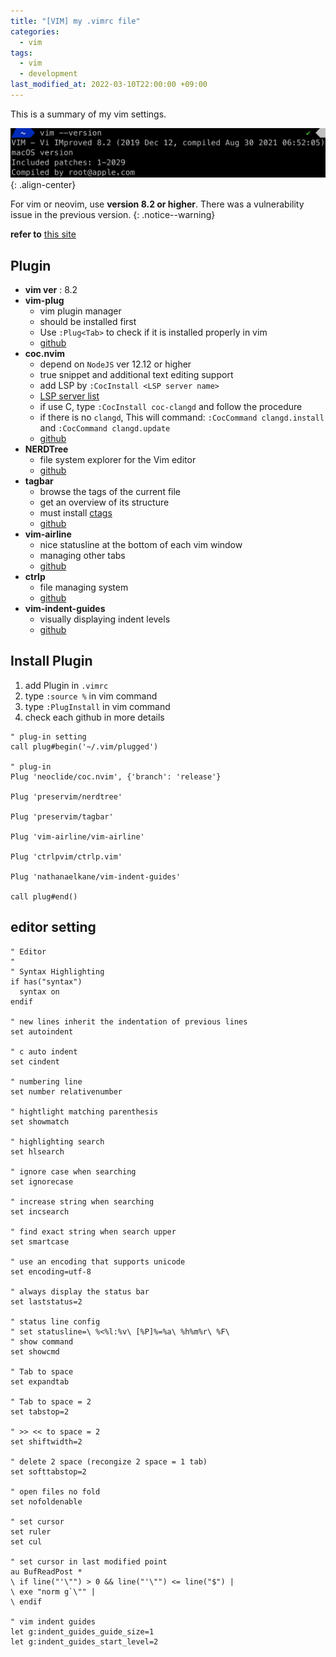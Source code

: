 ```yaml
---
title: "[VIM] my .vimrc file"
categories:
  - vim
tags:
  - vim
  - development
last_modified_at: 2022-03-10T22:00:00 +09:00
---
```


This is a summary of my vim settings.

![center-aligned-image](/images/vim/2022-03-10-my_vim_ver.png){: .align-center}

For vim or neovim, use **version 8.2 or higher**. There was a vulnerability issue in the previous version.
{: .notice--warning}

**refer to** <a href= "https://velog.io/@mythos/Linux-neovim-%EC%84%A4%EC%A0%95-CoC-Vim-Plug-treesitter-NERDTree" target="_black">this site</a>

Plugin
-----

- **vim ver** : 8.2
- **vim-plug**
    * vim plugin manager
    * should be installed first
    * Use `:Plug<Tab>` to check if it is installed properly in vim
    * <a href= "https://github.com/junegunn/vim-plug" target="_black">github</a>
- **coc.nvim**
    * depend on `NodeJS` ver 12.12 or higher
    * true snippet and additional text editing support
    * add LSP by `:CocInstall <LSP server name>`
    * <a href= "https://github.com/neoclide/coc.nvim/wiki/Language-servers#example-language-server-configuration" target="_black">LSP server list</a>
    * if use C, type `:CocInstall coc-clangd` and follow the procedure
    * if there is no `clangd`, This will command: `:CocCommand clangd.install` and `:CocCommand clangd.update`
    * <a href= "https://github.com/neoclide/coc.nvim" target="_black">github</a>
- **NERDTree**
    * file system explorer for the Vim editor
    * <a href= "https://github.com/preservim/nerdtree" target="_black">github</a>
- **tagbar**
    * browse the tags of the current file
    * get an overview of its structure
    * must install <a href= "https://github.com/universal-ctags/ctags" target="_black">ctags</a>
    * <a href= "https://github.com/preservim/tagbar" target="_black">github</a>
- **vim-airline**
    * nice statusline at the bottom of each vim window
    * managing other tabs
    * <a href= "https://github.com/vim-airline/vim-airline" target="_black">github</a>
- **ctrlp**
    * file managing system
    * <a href= "https://github.com/ctrlpvim/ctrlp.vim" target="_black">github</a>
- **vim-indent-guides**
    * visually displaying indent levels
    * <a href= "https://github.com/nathanaelkane/vim-indent-guides" target="_black">github</a>

## Install Plugin

1. add Plugin in `.vimrc`
2. type `:source %` in vim command
3. type `:PlugInstall` in vim command
4. check each github in more details

```
" plug-in setting
call plug#begin('~/.vim/plugged')

" plug-in
Plug 'neoclide/coc.nvim', {'branch': 'release'}

Plug 'preservim/nerdtree'

Plug 'preservim/tagbar'

Plug 'vim-airline/vim-airline'

Plug 'ctrlpvim/ctrlp.vim'

Plug 'nathanaelkane/vim-indent-guides'

call plug#end()
```

editor setting
-----
```
" Editor
"
" Syntax Highlighting
if has("syntax")
  syntax on
endif
 
" new lines inherit the indentation of previous lines
set autoindent

" c auto indent
set cindent

" numbering line
set number relativenumber

" hightlight matching parenthesis
set showmatch

" highlighting search
set hlsearch

" ignore case when searching
set ignorecase

" increase string when searching
set incsearch

" find exact string when search upper
set smartcase

" use an encoding that supports unicode
set encoding=utf-8

" always display the status bar
set laststatus=2

" status line config
" set statusline=\ %<%l:%v\ [%P]%=%a\ %h%m%r\ %F\
" show command
set showcmd

" Tab to space
set expandtab

" Tab to space = 2
set tabstop=2

" >> << to space = 2
set shiftwidth=2

" delete 2 space (recongize 2 space = 1 tab)
set softtabstop=2

" open files no fold
set nofoldenable

" set cursor
set ruler
set cul

" set cursor in last modified point
au BufReadPost * 
\ if line("'\"") > 0 && line("'\"") <= line("$") | 
\ exe "norm g`\"" | 
\ endif

" vim indent guides
let g:indent_guides_guide_size=1
let g:indent_guides_start_level=2
```
